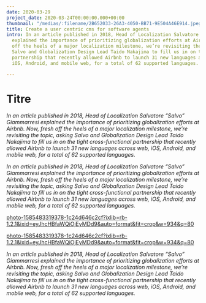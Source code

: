 ```yaml
---
date: 2020-03-29
project_date: 2020-03-24T00:00:00.000+00:00
thumbnail: "/medias/:filename/2B652033-26A3-4050-BB71-9E504A46E914.jpeg"
title: Create a user centric cms for software agents
intro: In an article published in 2018, Head of Localization Salvatore “Salvo” Giammarresi
  explained the importance of prioritizing globalization efforts at Airbnb. Now, fresh
  off the heels of a major localization milestone, we’re revisiting the topic, asking
  Salvo and Globalization Design Lead Taido Nakajima to fill us in on the tight cross-functional
  partnership that recently allowed Airbnb to launch 31 new languages across web,
  iOS, Android, and mobile web, for a total of 62 supported languages.

---
```

# Titre

_In an article published in 2018, Head of Localization Salvatore “Salvo” Giammarresi explained the importance of prioritizing globalization efforts at Airbnb. Now, fresh off the heels of a major localization milestone, we’re revisiting the topic, asking Salvo and Globalization Design Lead Taido Nakajima to fill us in on the tight cross-functional partnership that recently allowed Airbnb to launch 31 new languages across web, iOS, Android, and mobile web, for a total of 62 supported languages._

_In an article published in 2018, Head of Localization Salvatore “Salvo” Giammarresi explained the importance of prioritizing globalization efforts at Airbnb. Now, fresh off the heels of a major localization milestone, we’re revisiting the topic, asking Salvo and Globalization Design Lead Taido Nakajima to fill us in on the tight cross-functional partnership that recently allowed Airbnb to launch 31 new languages across web, iOS, Android, and mobile web, for a total of 62 supported languages._

[photo-1585483319378-1c24d646c2cf?ixlib=rb-1.2.1&ixid=eyJhcHBfaWQiOjEyMDd9&auto=format&fit=crop&w=934&q=80](https://images.unsplash.com/photo-1585483319378-1c24d646c2cf?ixlib=rb-1.2.1&ixid=eyJhcHBfaWQiOjEyMDd9&auto=format&fit=crop&w=934&q=80 "photo-1585483319378-1c24d646c2cf?ixlib=rb-1.2.1&ixid=eyJhcHBfaWQiOjEyMDd9&auto=format&fit=crop&w=934&q=80")

[photo-1585483319378-1c24d646c2cf?ixlib=rb-1.2.1&ixid=eyJhcHBfaWQiOjEyMDd9&auto=format&fit=crop&w=934&q=80](https://images.unsplash.com/photo-1585483319378-1c24d646c2cf?ixlib=rb-1.2.1&ixid=eyJhcHBfaWQiOjEyMDd9&auto=format&fit=crop&w=934&q=80 "photo-1585483319378-1c24d646c2cf?ixlib=rb-1.2.1&ixid=eyJhcHBfaWQiOjEyMDd9&auto=format&fit=crop&w=934&q=80")

_In an article published in 2018, Head of Localization Salvatore “Salvo” Giammarresi explained the importance of prioritizing globalization efforts at Airbnb. Now, fresh off the heels of a major localization milestone, we’re revisiting the topic, asking Salvo and Globalization Design Lead Taido Nakajima to fill us in on the tight cross-functional partnership that recently allowed Airbnb to launch 31 new languages across web, iOS, Android, and mobile web, for a total of 62 supported languages._